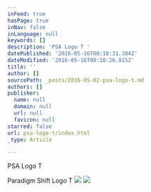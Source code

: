 ```yaml
---
inFeed: true
hasPage: true
inNav: false
inLanguage: null
keywords: []
description: 'PSA Logo T '
datePublished: '2016-05-16T00:18:31.304Z'
dateModified: '2016-05-16T00:18:26.915Z'
title: ''
author: []
sourcePath: _posts/2016-05-02-psa-logo-t.md
authors: []
publisher:
  name: null
  domain: null
  url: null
  favicon: null
starred: false
url: psa-logo-t/index.html
_type: Article

---
```

PSA Logo T 

Paradigm Shift Logo T ![](https://the-grid-user-content.s3-us-west-2.amazonaws.com/a01cb5e2-1d34-455d-98f1-d65fac327ef2.jpg)
![](https://the-grid-user-content.s3-us-west-2.amazonaws.com/076634e9-c4fc-4a7b-949b-c68f7bdc87fb.jpg)